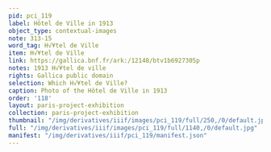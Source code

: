 ```yaml
---
pid: pci_119
label: Hôtel de Ville in 1913
object_type: contextual-images
note: 313-15
word_tag: H√¥tel de Ville
item: H√¥tel de Ville
link: https://gallica.bnf.fr/ark:/12148/btv1b6927305p
notes: 1913 H√¥tel de ville
rights: Gallica public domain
selection: Which H√¥tel de Ville?
caption: Photo of the Hôtel de Ville in 1913
order: '118'
layout: paris-project-exhibition
collection: paris-project-exhibition
thumbnail: "/img/derivatives/iiif/images/pci_119/full/250,/0/default.jpg"
full: "/img/derivatives/iiif/images/pci_119/full/1140,/0/default.jpg"
manifest: "/img/derivatives/iiif/pci_119/manifest.json"
---
```

